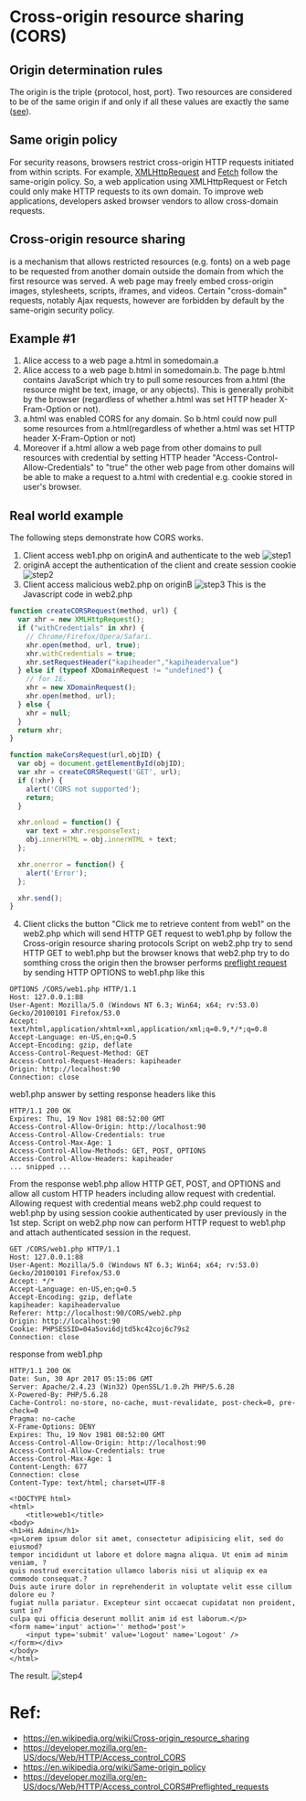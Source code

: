 # Cross-origin resource sharing (CORS)
## Origin determination rules
The origin is the triple {protocol, host, port}. Two resources are considered to be of the same origin if and only if all these values are exactly the same ([see](https://en.wikipedia.org/wiki/Same-origin_policy#Origin_determination_rules)).

## Same origin policy
For security reasons, browsers restrict cross-origin HTTP requests initiated from within scripts. For example, [XMLHttpRequest](https://developer.mozilla.org/en-US/docs/Web/API/XMLHttpRequest) and [Fetch](https://developer.mozilla.org/en-US/docs/Web/API/Fetch_API) follow the same-origin policy. So, a web application using XMLHttpRequest or Fetch could only make HTTP requests to its own domain. To improve web applications, developers asked browser vendors to allow cross-domain requests.

## Cross-origin resource sharing
is a mechanism that allows restricted resources (e.g. fonts) on a web page to be requested from another domain outside the domain from which the first resource was served. A web page may freely embed cross-origin images, stylesheets, scripts, iframes, and videos. Certain "cross-domain" requests, notably Ajax requests, however are forbidden by default by the same-origin security policy.

## Example #1
1. Alice access to a web page a.html in somedomain.a
2. Alice access to a web page b.html in somedomain.b. The page b.html contains JavaScript which try to pull some resources from a.html (the resource might be text, image, or any objects). This is generally prohibit by the browser (regardless of whether a.html was set HTTP header X-Fram-Option or not).
3. a.html was enabled CORS for any domain. So b.html could now pull some resources from a.html(regardless of whether a.html was set HTTP header X-Fram-Option or not) 
4. Moreover if a.html allow a web page from other domains to pull resources with credential by setting HTTP header "Access-Control-Allow-Credentials" to "true" the other web page from other domains will be able to make a request to a.html with credential e.g. cookie stored in user's browser.

## Real world example
The following steps demonstrate how CORS works.
1. Client access web1.php on originA and authenticate to the web
![step1](kapifiles/step1.PNG)
2. originA accept the authentication of the client and create session cookie
![step2](kapifiles/step2.PNG)
3. Client access malicious web2.php on originB
![step3](kapifiles/step3.PNG)
This is the Javascript code in web2.php
```javascript
function createCORSRequest(method, url) {
  var xhr = new XMLHttpRequest();
  if ("withCredentials" in xhr) {
    // Chrome/Firefox/Opera/Safari.
    xhr.open(method, url, true);
    xhr.withCredentials = true;
    xhr.setRequestHeader("kapiheader","kapiheadervalue")
  } else if (typeof XDomainRequest != "undefined") {
    // for IE.
    xhr = new XDomainRequest();
    xhr.open(method, url);
  } else {
    xhr = null;
  }
  return xhr;
}

function makeCorsRequest(url,objID) {
  var obj = document.getElementById(objID);
  var xhr = createCORSRequest('GET', url);
  if (!xhr) {
    alert('CORS not supported');
    return;
  }

  xhr.onload = function() {
    var text = xhr.responseText;
    obj.innerHTML = obj.innerHTML + text;
  };

  xhr.onerror = function() {
    alert('Error');
  };

  xhr.send();
}
```
4. Client clicks the button "Click me to retrieve content from web1" on the web2.php which will send HTTP GET request to web1.php by follow the Cross-origin resource sharing protocols
Script on web2.php try to send HTTP GET to web1.php but the browser knows that web2.php try to do somthing cross the origin then the browser performs [preflight request](https://developer.mozilla.org/en-US/docs/Web/HTTP/Access_control_CORS#Preflighted_requests) by sending HTTP OPTIONS to web1.php like this
```
OPTIONS /CORS/web1.php HTTP/1.1
Host: 127.0.0.1:88
User-Agent: Mozilla/5.0 (Windows NT 6.3; Win64; x64; rv:53.0) Gecko/20100101 Firefox/53.0
Accept: text/html,application/xhtml+xml,application/xml;q=0.9,*/*;q=0.8
Accept-Language: en-US,en;q=0.5
Accept-Encoding: gzip, deflate
Access-Control-Request-Method: GET
Access-Control-Request-Headers: kapiheader
Origin: http://localhost:90
Connection: close
```
web1.php answer by setting response headers like this
```
HTTP/1.1 200 OK
Expires: Thu, 19 Nov 1981 08:52:00 GMT
Access-Control-Allow-Origin: http://localhost:90
Access-Control-Allow-Credentials: true
Access-Control-Max-Age: 1
Access-Control-Allow-Methods: GET, POST, OPTIONS
Access-Control-Allow-Headers: kapiheader
... snipped ...
```
From the response web1.php allow HTTP GET, POST, and OPTIONS and allow all custom HTTP headers including allow request with credential. Allowing request with credential means web2.php could request to web1.php by using session cookie authenticated by user previously in the 1st step. Script on web2.php now can perform HTTP request to web1.php and attach authenticated session in the request.
```
GET /CORS/web1.php HTTP/1.1
Host: 127.0.0.1:88
User-Agent: Mozilla/5.0 (Windows NT 6.3; Win64; x64; rv:53.0) Gecko/20100101 Firefox/53.0
Accept: */*
Accept-Language: en-US,en;q=0.5
Accept-Encoding: gzip, deflate
kapiheader: kapiheadervalue
Referer: http://localhost:90/CORS/web2.php
Origin: http://localhost:90
Cookie: PHPSESSID=04a5ovi6djtd5kc42coj6c79s2
Connection: close
```

response from web1.php
```
HTTP/1.1 200 OK
Date: Sun, 30 Apr 2017 05:15:06 GMT
Server: Apache/2.4.23 (Win32) OpenSSL/1.0.2h PHP/5.6.28
X-Powered-By: PHP/5.6.28
Cache-Control: no-store, no-cache, must-revalidate, post-check=0, pre-check=0
Pragma: no-cache
X-Frame-Options: DENY
Expires: Thu, 19 Nov 1981 08:52:00 GMT
Access-Control-Allow-Origin: http://localhost:90
Access-Control-Allow-Credentials: true
Access-Control-Max-Age: 1
Content-Length: 677
Connection: close
Content-Type: text/html; charset=UTF-8

<!DOCTYPE html>
<html>
	<title>web1</title>
<body>
<h1>Hi Admin</h1>
<p>Lorem ipsum dolor sit amet, consectetur adipisicing elit, sed do eiusmod?
tempor incididunt ut labore et dolore magna aliqua. Ut enim ad minim veniam, ?
quis nostrud exercitation ullamco laboris nisi ut aliquip ex ea commodo consequat.?
Duis aute irure dolor in reprehenderit in voluptate velit esse cillum dolore eu ?
fugiat nulla pariatur. Excepteur sint occaecat cupidatat non proident, sunt in?
culpa qui officia deserunt mollit anim id est laborum.</p> 
<form name='input' action='' method='post'>
    <input type='submit' value='Logout' name='Logout' />
</form></div>
</body>
</html> 
```

The result. ![step4](kapifiles/step4.PNG)

# Ref:
* https://en.wikipedia.org/wiki/Cross-origin_resource_sharing
* https://developer.mozilla.org/en-US/docs/Web/HTTP/Access_control_CORS
* https://en.wikipedia.org/wiki/Same-origin_policy
* https://developer.mozilla.org/en-US/docs/Web/HTTP/Access_control_CORS#Preflighted_requests